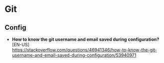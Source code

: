 # Git

## Config
- **How to know the git username and email saved during configuration?** [EN-US] \
https://stackoverflow.com/questions/46941346/how-to-know-the-git-username-and-email-saved-during-configuration/53940971